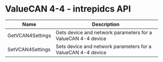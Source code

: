 # ValueCAN 4-4 - intrepidcs API

| Name             | Description                                                  |
| ---------------- | ------------------------------------------------------------ |
| GetVCAN4Settings | Gets device and network parameters for a ValueCAN 4-4 device |
| SetVCAN4Settings | Sets device and network parameters for a ValueCAN 4-4 device |
